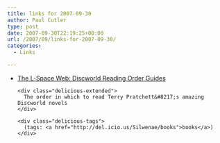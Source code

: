 ```yaml
---
title: links for 2007-09-30
author: Paul Cutler
type: post
date: 2007-09-30T22:19:25+00:00
url: /2007/09/links-for-2007-09-30/
categories:
  - Links

---
```

<ul class="delicious">
  <li>
    <div class="delicious-link">
      <a href="http://www.lspace.org/books/reading-order-guides/">The L-Space Web: Discworld Reading Order Guides</a>
    </div>
    
    <div class="delicious-extended">
      The order in which to read Terry Pratchett&#8217;s amazing Discworld novels
    </div>
    
    <div class="delicious-tags">
      (tags: <a href="http://del.icio.us/Silwenae/books">books</a>)
    </div>
  </li>
</ul>